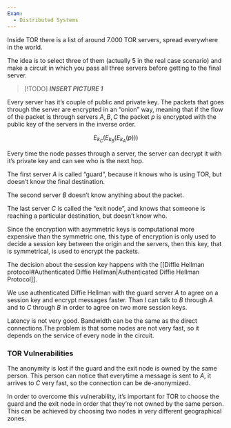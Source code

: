```yaml
---
Exam:
  - Distributed Systems
---
```

Inside TOR there is a list of around 7.000 TOR servers, spread everywhere in the world.

The idea is to select three of them (actually 5 in the real case scenario) and make a circuit in which you pass all three servers before getting to the final server.

> [!TODO]
***INSERT PICTURE 1***

Every server has it’s couple of public and private key. The packets that goes through the server are encrypted in an “onion” way, meaning that if the flow of the packet is through servers $A,B,C$ the packet $p$ is encrypted with the public key of the servers in the inverse order.

$$
E_{k_C}(E_{k_B}(E_{k_A}(p)))
$$

Every time the node passes through a server, the server can decrypt it with it’s private key and can see who is the next hop.

The first server $A$ is called “guard”, because it knows who is using TOR, but doesn’t know the final destination.

The second server $B$ doesn’t know anything about the packet.

The last server $C$ is called the “exit node”, and knows that someone is reaching a particular destination, but doesn’t know who.

Since the encryption with asymmetric keys is computational more expensive than the symmetric one, this type of encryption is only used to decide a session key between the origin and the servers, then this key, that is symmetrical, is used to encrypt the packets.

The decision about the session key happens with the [[Diffie Hellman protocol#Authenticated Diffie Hellman|Authenticated Diffie Hellman Protocol]]. 

We use authenticated Diffie Hellman with the guard server $A$ to agree on a session key and encrypt messages faster. Than I can talk to $B$ through $A$ and to $C$ through $B$ in order to agree on two more session keys.

Latency is not very good. Bandwidth can be the same as the direct connections.The problem is that some nodes are not very fast, so it depends on the service of every node in the circuit.

### TOR Vulnerabilities

The anonymity is lost if the guard and the exit node is owned by the same person. This person can notice that everytime a message is sent to $A$, it arrives to $C$ very fast, so the connection can be de-anonymized.

In order to overcome this vulnerability, it’s important for TOR to choose the guard and the exit node in order that they’re not owned by the same person. This can be achieved by choosing two nodes in very different geographical zones.